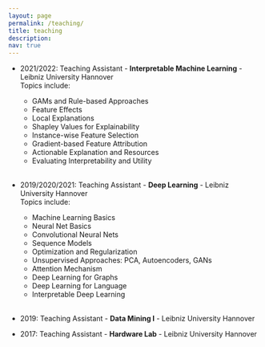 ```yaml
---
layout: page
permalink: /teaching/
title: teaching
description:
nav: true
---
```


- 2021/2022: Teaching Assistant - **Interpretable Machine Learning** - Leibniz University Hannover<br /> 
    Topics include:
    - GAMs and Rule-based Approaches
    - Feature Effects
    - Local Explanations
    - Shapley Values for Explainability
    - Instance-wise Feature Selection
    - Gradient-based Feature Attribution
    - Actionable Explanation and Resources
    - Evaluating Interpretability and Utility <br/><br/>

- 2019/2020/2021: Teaching Assistant - **Deep Learning** - Leibniz University Hannover<br /> 
    Topics include:
    - Machine Learning Basics
    - Neural Net Basics
    - Convolutional Neural Nets
    - Sequence Models
    - Optimization and Regularization
    - Unsupervised Approaches: PCA, Autoencoders, GANs
    - Attention Mechanism
    - Deep Learning for Graphs
    - Deep Learning for Language
    - Interpretable Deep Learning<br/><br/>

- 2019: Teaching Assistant - **Data Mining I** - Leibniz University Hannover<br /> 

- 2017: Teaching Assistant - **Hardware Lab** - Leibniz University Hannover<br /> 